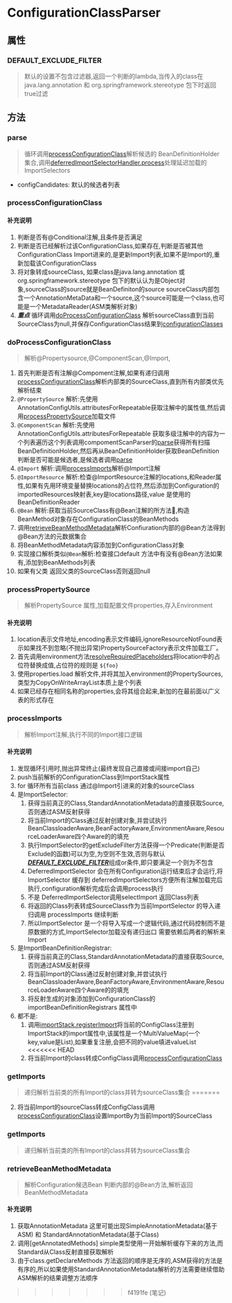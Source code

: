 # ConfigurationClassParser
## 属性
### DEFAULT_EXCLUDE_FILTER
> 默认的设置不包含过滤器,返回一个判断的lambda,当传入的class在java.lang.annotation 和 org.springframework.stereotype 包下时返回true过滤
## 方法

### parse
>循环调用[processConfigurationClass](#processConfigurationClass)解析候选的 BeanDefinitionHolder 集合,调用[deferredImportSelectorHandler.process](#deferredImportSelectorHandler.process)处理延迟加载的ImportSelectors
* configCandidates: 默认的候选者列表


### processConfigurationClass
>
#### 补充说明
1. 判断是否有@Conditional注解,且条件是否满足
2. 判断是否已经解析过该ConfigurationClass,如果存在,判断是否被其他ConfigurationClass Import进来的,是更新Import列表,如果不是Import的,重新加载该ConfigurationClass 
3. 将对象转成sourceClass, 如果class是java.lang.annotation 或 org.springframework.stereotype 包下的默认认为是Object对象,sourceClass的source就是BeanDefiniton的source sourceClass内部包含一个AnnotationMetaData和一个source,这个source可能是一个class,也可能是一个MetadataReader(ASM类解析对象)
4. ***重点*** 循环调用[doProcessConfigurationClass](#doProcessConfigurationClass) 解析sourceClass直到当前SourceClass为null,并保存ConfigurationClass结果到[configurationClasses](#configurationClasses)

### doProcessConfigurationClass
> 解析@Propertysource,@ComponentScan,@Import,
1. 首先判断是否有注解@Compoment注解,如果有递归调用[processConfigurationClass](#processConfigurationClass)解析内部类的SourceClass,直到所有内部类优先解析结束
2. `@PropertySource` 解析:先使用AnnotationConfigUtils.attributesForRepeatable获取注解中的属性值,然后调用[processPropertySource](#processPropertySource)加载文件
3. `@ComponentScan` 解析:先使用AnnotationConfigUtils.attributesForRepeatable 获取多级注解中的内容为一个列表遍历这个列表调用compomentScanParser的[parse](./7.8_CompomentScanParser.md#parse)获得所有扫描BeanDefinitionHolder,然后再从BeanDefinitionHolder获取BeanDefinition 判断是否可能是候选者,是候选者调用[parse](./7.8_CompomentScanParser.md#parse)
4. `@Import` 解析:调用[processImports](#processImports)解析@Import注解
5. `@ImportResource` 解析:检查@ImportResource注解的locations,和Reader属性,如果有先用环境变量替换locations的占位符,然后添加到Configuration的importedResources映射表,key是locations路径,value 是使用的BeanDefinitionReader
6. `@Bean` 解析:获取当前SourceClass有@Bean注解的所方法,构造BeanMethod对象存在ConfigurationClass的BeanMethods
7. 调用[retrieveBeanMethodMetadata](#retrieveBeanMethodMetadata)解析Confiuration内部的@Bean方法得到@Bean方法的元数据集合
8. 将BeanMethodMetadata内容添加到ConfigurationClass对象
9. 实现接口解析类似`@Bean`解析:检查接口default 方法中有没有@Bean方法如果有,添加到BeanMethods列表
10. 如果有父类 返回父类的SourceClass否则返回null
   

### processPropertySource
>解析PropertySource 属性,加载配置文件properties,存入Environment
#### 补充说明
1. location表示文件地址,encoding表示文件编码,ignoreResourceNotFound表示如果找不到忽略(不抛出异常)PropertySourceFactory表示文件加载工厂。
2. 首先调用environment方法[resolveRequiredPlaceholders](#resolveRequiredPlaceholders)将location中的占位符替换成值,占位符的规则是 `${foo}`
3. 使用properties.load 解析文件,并将其加入environment的PropertySources,类型为CopyOnWriteArrayList本质上是个列表
4. 如果已经存在相同名称的properties,会将其组合起来,新加的在最前面以广义表的形式存在

### processImports
>解析Import注解,执行不同的Import接口逻辑
#### 补充说明
1. 发现循环引用时,抛出异常终止(最终发现自己直接或间接import自己)
2. push当前解析的ConfigurationClass到ImportStack属性
3. for 循环所有当前class 通过@Import引进来的对象的sourceClass
4. 是ImportSelector:
   1. 获得当前真正的Class,StandardAnnotationMetadata的直接获取Source,否则通过ASM反射获得
   2. 将当前Import的Class通过反射创建对象,并尝试执行BeanClassloaderAware,BeanFactoryAware,EnvironmentAware,ResourceLoaderAware四个Aware的的填充
   3. 执行ImportSelector的getExcludeFilter方法获得一个Predicate(判断是否Exclude的函数)可以为空,为空则不生效,否则与默认[***DEFAULT_EXCLUDE_FILTER***](#DEFAULT_EXCLUDE_FILTER)组成or条件,即只要满足一个则为不包含
   4. DeferredImportSelector 会在所有Configuration运行结束后才会运行,将ImportSelector 缓存到 deferredImportSelectors方便所有注解加载完后执行,configuration解析完成后会调用process执行
   5. 不是 DeferredImportSelector调用selectImport 返回Class列表
   6. 将返回的Class列表转成SourceClass作为当前ImportSelector 的导入递归调用 processImports 继续判断 
   7. 所以ImportSelector 是一个将导入写成一个逻辑代码,通过代码控制而不是原数据的方式,ImportSelector加载没有递归出口 需要依赖后两者的解析来Import
5. 是ImportBeanDefinitionRegistrar:
   1. 获得当前真正的Class,StandardAnnotationMetadata的直接获取Source,否则通过ASM反射获得
   2. 将当前Import的Class通过反射创建对象,并尝试执行BeanClassloaderAware,BeanFactoryAware,EnvironmentAware,ResourceLoaderAware四个Aware的的填充
   3. 将反射生成的对象添加到ConfigurationClass的 importBeanDefinitionRegistrars 属性中
6. 都不是:
   1. 调用[importStack.registerImport](#registerImport)将当前的ConfigClass注册到ImportStack的import属性中,该属性是一个MultiValueMap(一个key,value是List),如果重复注册,会把不同的value填进valueList
<<<<<<< HEAD
   2. 将当前Import的class转成ConfigClass调用[processConfigurationClass](#processConfigurationClass)
### getImports 
>递归解析当前类的所有Import的class并转为sourceClass集合
=======
   2. 将当前Import的sourceClass转成ConfigClass调用[processConfigurationClass](#processConfigurationClass)设置ImportBy为当前Import的SourceClass
### getImports 
>递归解析当前类的所有Import的class并转为sourceClass集合


### retrieveBeanMethodMetadata
> 解析Configuration候选Bean 判断内部的@Bean方法,解析返回BeanMethodMetadata
#### 补充说明
1. 获取AnnotationMetadata 这里可能出现SimpleAnnotationMetadata(基于ASM) 和 StandardAnnotationMetadata(基于Class)
2. 调用[getAnnotatedMethods] simple类型使用一开始解析缓存下来的方法,而Standard从Class反射直接获取解析
3. 由于class.getDeclareMethods 方法返回的顺序是无序的,ASM获得的方法是有序的,所以如果使用StandardAnnotationMetadata解析的方法需要继续借助ASM解析的结果调整方法顺序
>>>>>>> f4191fe (笔记)
